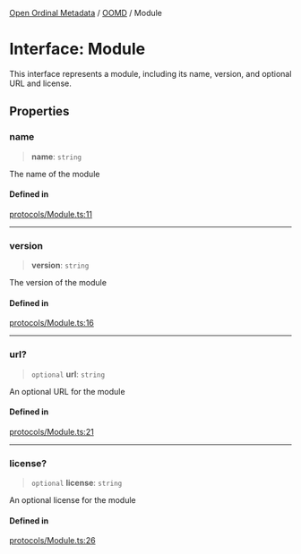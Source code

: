 [Open Ordinal Metadata](../../README.md) / [OOMD](../README.md) / Module

# Interface: Module

This interface represents a module, including its name, version,
and optional URL and license.

## Properties

### name

> **name**: `string`

The name of the module

#### Defined in

[protocols/Module.ts:11](https://github.com/open-ordinal/open-ordinal-metadata/blob/5abb5abae2bd895ff8e9de3f437702550bb5189b/src/protocols/Module.ts#L11)

***

### version

> **version**: `string`

The version of the module

#### Defined in

[protocols/Module.ts:16](https://github.com/open-ordinal/open-ordinal-metadata/blob/5abb5abae2bd895ff8e9de3f437702550bb5189b/src/protocols/Module.ts#L16)

***

### url?

> `optional` **url**: `string`

An optional URL for the module

#### Defined in

[protocols/Module.ts:21](https://github.com/open-ordinal/open-ordinal-metadata/blob/5abb5abae2bd895ff8e9de3f437702550bb5189b/src/protocols/Module.ts#L21)

***

### license?

> `optional` **license**: `string`

An optional license for the module

#### Defined in

[protocols/Module.ts:26](https://github.com/open-ordinal/open-ordinal-metadata/blob/5abb5abae2bd895ff8e9de3f437702550bb5189b/src/protocols/Module.ts#L26)
